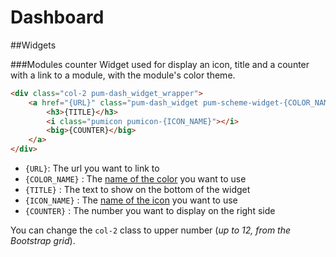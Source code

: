 Dashboard
=====

##Widgets

###Modules counter
Widget used for display an icon, title and a counter with a link to a module, with the module's color theme.

```html
<div class="col-2 pum-dash_widget_wrapper">
    <a href="{URL}" class="pum-dash_widget pum-scheme-widget-{COLOR_NAME}">
        <h3>{TITLE}</h3>
        <i class="pumicon pumicon-{ICON_NAME}"></i>
        <big>{COUNTER}</big>
    </a>
</div>
```

* `{URL}`: The url you want to link to
* `{COLOR_NAME}` : The [name of the color](colors.md) you want to use
* `{TITLE}` : The text to show on the bottom of the widget
* `{ICON_NAME}` : The [name of the icon](icons.md) you want to use
* `{COUNTER}` : The number you want to display on the right side

You can change the `col-2` class to upper number (*up to 12, from the Bootstrap grid*).